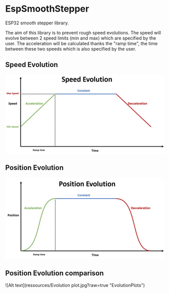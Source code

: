 
# EspSmoothStepper 
ESP32 smooth stepper library.

The aim of this library is to prevent rough speed evolutions.
The speed will evolve between 2 speed limits (min and max) which are specified by the user.
The acceleration will be calculated thanks the "ramp time", the time between these two speeds which is also specified by the user.

## Speed Evolution
![Alt text](ressources/SpeedEvolutionChart.jpg?raw=true "SpeedEvolution")

## Position Evolution
![Alt text](ressources/PositionEvolutionChart.jpg?raw=true "PositionEvolution")

## Position Evolution comparison
![Alt text](ressources/Evolution plot.jpg?raw=true "EvolutionPlots")





